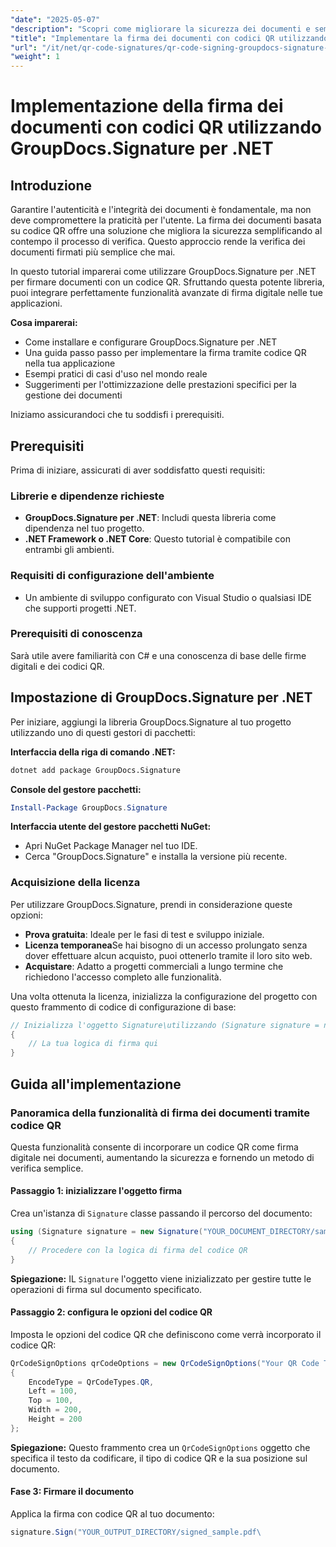 ```yaml
---
"date": "2025-05-07"
"description": "Scopri come migliorare la sicurezza dei documenti e semplificare la verifica con la firma tramite codice QR utilizzando GroupDocs.Signature per .NET. Segui questa guida dettagliata."
"title": "Implementare la firma dei documenti con codici QR utilizzando GroupDocs.Signature per .NET"
"url": "/it/net/qr-code-signatures/qr-code-signing-groupdocs-signature-dotnet/"
"weight": 1
---
```


# Implementazione della firma dei documenti con codici QR utilizzando GroupDocs.Signature per .NET

## Introduzione

Garantire l'autenticità e l'integrità dei documenti è fondamentale, ma non deve compromettere la praticità per l'utente. La firma dei documenti basata su codice QR offre una soluzione che migliora la sicurezza semplificando al contempo il processo di verifica. Questo approccio rende la verifica dei documenti firmati più semplice che mai.

In questo tutorial imparerai come utilizzare GroupDocs.Signature per .NET per firmare documenti con un codice QR. Sfruttando questa potente libreria, puoi integrare perfettamente funzionalità avanzate di firma digitale nelle tue applicazioni.

**Cosa imparerai:**
- Come installare e configurare GroupDocs.Signature per .NET
- Una guida passo passo per implementare la firma tramite codice QR nella tua applicazione
- Esempi pratici di casi d'uso nel mondo reale
- Suggerimenti per l'ottimizzazione delle prestazioni specifici per la gestione dei documenti

Iniziamo assicurandoci che tu soddisfi i prerequisiti.

## Prerequisiti

Prima di iniziare, assicurati di aver soddisfatto questi requisiti:

### Librerie e dipendenze richieste

- **GroupDocs.Signature per .NET**: Includi questa libreria come dipendenza nel tuo progetto.
- **.NET Framework o .NET Core**: Questo tutorial è compatibile con entrambi gli ambienti.

### Requisiti di configurazione dell'ambiente

- Un ambiente di sviluppo configurato con Visual Studio o qualsiasi IDE che supporti progetti .NET.

### Prerequisiti di conoscenza

Sarà utile avere familiarità con C# e una conoscenza di base delle firme digitali e dei codici QR.

## Impostazione di GroupDocs.Signature per .NET

Per iniziare, aggiungi la libreria GroupDocs.Signature al tuo progetto utilizzando uno di questi gestori di pacchetti:

**Interfaccia della riga di comando .NET:**
```bash
dotnet add package GroupDocs.Signature
```

**Console del gestore pacchetti:**
```powershell
Install-Package GroupDocs.Signature
```

**Interfaccia utente del gestore pacchetti NuGet:**
- Apri NuGet Package Manager nel tuo IDE.
- Cerca "GroupDocs.Signature" e installa la versione più recente.

### Acquisizione della licenza

Per utilizzare GroupDocs.Signature, prendi in considerazione queste opzioni:

- **Prova gratuita**: Ideale per le fasi di test e sviluppo iniziale.
- **Licenza temporanea**Se hai bisogno di un accesso prolungato senza dover effettuare alcun acquisto, puoi ottenerlo tramite il loro sito web.
- **Acquistare**: Adatto a progetti commerciali a lungo termine che richiedono l'accesso completo alle funzionalità.

Una volta ottenuta la licenza, inizializza la configurazione del progetto con questo frammento di codice di configurazione di base:

```csharp
// Inizializza l'oggetto Signature\utilizzando (Signature signature = new Signature("sample.pdf"))
{
    // La tua logica di firma qui
}
```

## Guida all'implementazione

### Panoramica della funzionalità di firma dei documenti tramite codice QR

Questa funzionalità consente di incorporare un codice QR come firma digitale nei documenti, aumentando la sicurezza e fornendo un metodo di verifica semplice.

#### Passaggio 1: inizializzare l'oggetto firma

Crea un'istanza di `Signature` classe passando il percorso del documento:

```csharp
using (Signature signature = new Signature("YOUR_DOCUMENT_DIRECTORY/sample.pdf"))
{
    // Procedere con la logica di firma del codice QR
}
```
**Spiegazione:** IL `Signature` l'oggetto viene inizializzato per gestire tutte le operazioni di firma sul documento specificato.

#### Passaggio 2: configura le opzioni del codice QR

Imposta le opzioni del codice QR che definiscono come verrà incorporato il codice QR:

```csharp
QrCodeSignOptions qrCodeOptions = new QrCodeSignOptions("Your QR Code Text")
{
    EncodeType = QrCodeTypes.QR,
    Left = 100,
    Top = 100,
    Width = 200,
    Height = 200
};
```
**Spiegazione:** Questo frammento crea un `QrCodeSignOptions` oggetto che specifica il testo da codificare, il tipo di codice QR e la sua posizione sul documento.

#### Fase 3: Firmare il documento

Applica la firma con codice QR al tuo documento:

```csharp
signature.Sign("YOUR_OUTPUT_DIRECTORY/signed_sample.pdf\